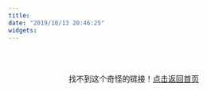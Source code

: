 ```yaml
---
title: 
date: "2019/10/13 20:46:25"
widgets:
---
```


<div style="text-align: center;padding: 50px;font-size: 1.1em">
    找不到这个奇怪的链接！<a href="/">点击返回首页</a>
</div>


